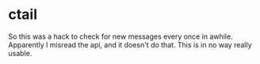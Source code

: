 # ctail

So this was a hack to check for new messages every once in awhile. Apparently I misread the api, and it doesn't do that. This is in no way really usable.
